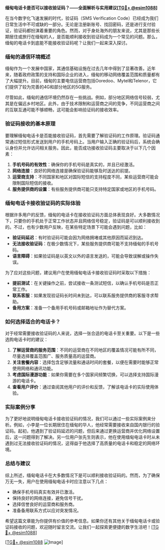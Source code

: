 **缅甸电话卡是否可以接收验证码？——全面解析与实用建议[[TG💪+ @esim1088](https://t.me/s/esim1088)]**

在当今数字化飞速发展的时代，验证码（SMS Verification Code）已经成为我们日常生活中不可或缺的一部分。无论是注册新账号、找回密码，还是进行支付验证，验证码都扮演着重要的角色。然而，对于身处海外的朋友来说，尤其是那些长期居住或旅行在缅甸的人，是否能顺利接收到验证码成为一个常见的问题。那么，缅甸的电话卡到底能不能接收验证码呢？让我们一起来深入探讨。

### 缅甸的通信环境概述

缅甸作为一个发展中国家，其通信基础设施在过去几年中得到了显著改善。近年来，随着政府政策的支持和国际企业的进入，缅甸的移动网络覆盖范围和质量都有了大幅提升。目前，缅甸的主要电信运营商包括Ooredoo、Mytel和Telenor，它们提供了较为完善的4G和部分地区的5G服务。

尽管如此，缅甸的通信环境仍然存在一些挑战。例如，部分地区网络信号较弱，尤其是在偏远乡村地区。此外，由于技术限制和运营商之间的竞争，不同运营商之间的互联互通可能不够顺畅，这可能会影响验证码的接收效率。

### 验证码接收的基本原理

要理解缅甸电话卡是否能接收验证码，首先需要了解验证码的工作原理。验证码通常通过短信形式发送到用户的手机号码上。当用户输入正确的验证码后，系统会确认身份并允许访问相关服务。因此，能否成功接收验证码主要取决于以下几个因素：

1. **手机号码的有效性**：确保你的手机号码是真实的，并且已经激活。
2. **网络连接**：良好的网络连接是确保验证码能够及时送达的前提。
3. **运营商支持**：不同国家和地区对国际短信的支持程度不同，某些运营商可能会限制国际短信的接收。
4. **服务提供商的设置**：有些服务提供商可能只支持特定国家或地区的手机号码。

### 缅甸电话卡接收验证码的实际体验

根据许多用户的反馈，缅甸的电话卡在接收验证码方面总体表现良好。大多数情况下，只要你的手机处于正常工作状态并且网络信号稳定，验证码是可以顺利接收到的。不过，也有少数用户反映，在某些特定场景下可能会遇到问题，比如：

- **验证码延迟**：有时验证码可能会因为网络拥堵或其他原因而延迟到达。
- **无法接收验证码**：在极少数情况下，某些服务提供商可能不支持缅甸的手机号码。
- **语言障碍**：如果验证码是以英文以外的语言发送的，可能会导致误解或操作失误。

为了应对这些问题，建议用户在使用缅甸电话卡接收验证码时采取以下措施：

- **提前测试**：在关键操作之前，尝试接收一条测试短信，以确认手机号码是否正常工作。
- **联系客服**：如果发现验证码长时间未到达，可以联系服务提供商的客服寻求帮助。
- **备用方案**：准备一个备用手机号码或邮箱地址作为替代方案。

### 如何选择适合的电话卡？

对于经常需要接收验证码的人来说，选择一张合适的电话卡至关重要。以下是一些选购电话卡时的建议：

1. **了解运营商的服务范围**：不同的运营商在不同地区的覆盖情况可能有所不同，尽量选择覆盖范围广、服务质量高的运营商。
2. **关注套餐内容**：选择包含足够流量和通话时间的套餐，以便在需要时能够正常使用网络和通讯功能。
3. **考虑国际漫游功能**：如果你需要在多个国家间频繁切换，可以选择支持国际漫游的电话卡。
4. **查看用户评价**：通过查阅其他用户的评价和反馈，了解该电话卡的实际使用体验。

### 实际案例分享

为了更好地说明缅甸电话卡接收验证码的情况，我们可以通过一些实际案例来分析。例如，小李是一位长期居住在缅甸的华人，他经常需要接收来自国内银行的验证码。起初，他遇到了验证码延迟的问题，但后来通过更换运营商并优化网络设置后，这一问题得到了解决。另一位用户张先生则表示，他在使用缅甸电话卡时从未遇到过无法接收验证码的情况，这得益于他选择了高质量的电话卡和稳定的网络环境。

### 总结与建议

综上所述，缅甸电话卡在大多数情况下是可以顺利接收验证码的。然而，为了确保万无一失，用户在使用缅甸电话卡时应注意以下几点：

- 确保手机号码真实有效并已激活。
- 保持良好的网络连接，避免信号干扰。
- 选择信誉良好的运营商和服务商。
- 准备备用联系方式以应对突发情况。

希望这篇文章能为你提供有价值的参考信息。如果你还有其他关于缅甸电话卡或验证码接收的问题，欢迎随时留言交流。让我们一起探索更便捷的数字生活吧！[[TG💪+ @esim1088](https://t.me/s/esim1088)]

[[TG💪+ @esim1088](https://t.me/s/esim1088) ![Image](https://i.postimg.cc/4NQfJmqS/Snipaste-2025-05-13-00-14-12.png)]